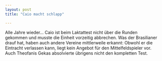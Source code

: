 ```yaml
---
layout: post
title: "Caio macht schlapp"

---
```


Alle Jahre wieder... Caio ist beim Laktattest nicht über die Runden gekommen und musste die Einheit vorzeitig abbrechen. Was der Brasilianer drauf hat, haben auch andere Vereine mittlerweile erkannt: Obwohl er die Eintracht verlassen kann, liegt kein Angebot für den Mittelfeldspieler vor. Auch Theofanis Gekas absolvierte übrigens nicht den kompletten Test. 


